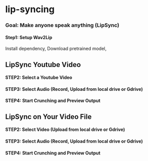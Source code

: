 # lip-syncing

### Goal: Make anyone speak anything (LipSync)
#### Step1: Setup Wav2Lip
Install dependency,
Download pretrained model,
##  LipSync Youtube Video
#### STEP2: Select a Youtube Video
#### STEP3: Select Audio (Record, Upload from local drive or Gdrive)
#### STEP4: Start Crunching and Preview Output      


## LipSync on Your Video File
#### STEP2: Select Video (Upload from local drive or Gdrive)
#### STEP3: Select Audio (Record, Upload from local drive or Gdrive)
#### STEP4: Start Crunching and Preview Output
      
